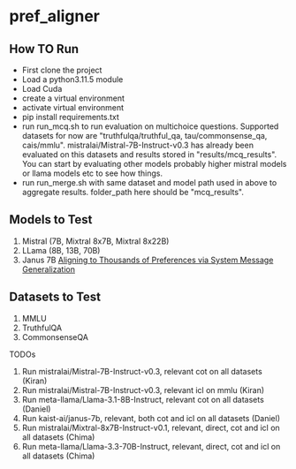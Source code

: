 # pref_aligner

## How TO Run
* First clone the project
* Load a python3.11.5 module
* Load Cuda
* create a virtual environment
* activate virtual environment
* pip install requirements.txt
* run run_mcq.sh to run evaluation on multichoice questions. Supported datasets for now are "truthfulqa/truthful_qa, tau/commonsense_qa, cais/mmlu". mistralai/Mistral-7B-Instruct-v0.3 has already been evaluated on this datasets and results stored in "results/mcq_results". You can start by evaluating other models probably higher mistral models or llama models etc to see how things. 
* run run_merge.sh with same dataset and model path used in above to aggregate results. folder_path here should be "mcq_results".


## Models to Test
1. Mistral (7B, Mixtral 8x7B, Mixtral 8x22B)
2. LLama (8B, 13B, 70B)
3. Janus 7B [Aligning to Thousands of Preferences via System Message Generalization](https://arxiv.org/abs/2405.17977)

## Datasets to Test
1. MMLU
2. TruthfulQA
3. CommonsenseQA

TODOs
1. Run mistralai/Mistral-7B-Instruct-v0.3, relevant cot on all datasets (Kiran)
2. Run mistralai/Mistral-7B-Instruct-v0.3, relevant icl on mmlu (Kiran)
2. Run meta-llama/Llama-3.1-8B-Instruct, relevant cot on all datasets (Daniel)
3. Run kaist-ai/janus-7b, relevant, both cot and icl on all datasets (Daniel)
4. Run mistralai/Mixtral-8x7B-Instruct-v0.1, relevant, direct, cot and icl on all datasets (Chima)
5. Run meta-llama/Llama-3.3-70B-Instruct, relevant, direct, cot and icl on all datasets (Chima)